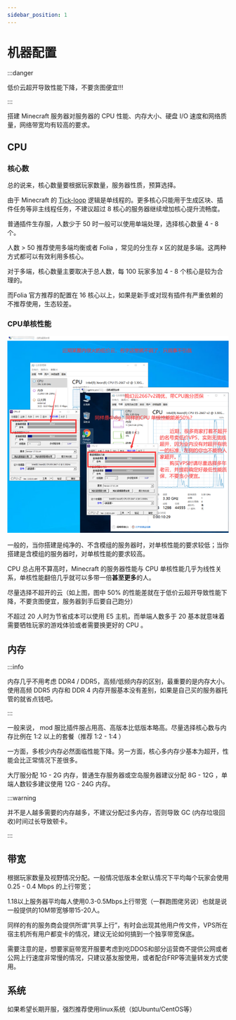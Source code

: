 ```yaml
---
sidebar_position: 1
---
```


# 机器配置

:::danger

低价云超开导致性能下降，不要贪图便宜!!!

:::

搭建 Minecraft 服务器对服务器的 CPU 性能、内存大小、硬盘 I/O 速度和网络质量，网络带宽均有较高的要求。

## CPU

### 核心数

总的说来，核心数量要根据玩家数量，服务器性质，预算选择。

由于 Minecraft 的 [Tick-loop](/docs/准备工作/基础知识/如何评判服务器卡顿.md) 逻辑是单线程的。更多核心只能用于生成区块、插件任务等非主线程任务，不建议超过 8 核心的服务器继续增加核心提升流畅度。

普通插件生存服，人数少于 50 时一般可以使用单端处理，选择核心数量 4 - 8 个。

人数 > 50 推荐使用多端均衡或者 Folia ，常见的分生存 x 区的就是多端。这两种方式都可以有效利用多核心。

对于多端，核心数量主要取决于总人数，每 100 玩家多加 4 - 8 个核心是较为合理的。 

而Folia 官方推荐的配置在 16 核心以上，如果是新手或对现有插件有严重依赖的不推荐使用，生态较差。

### CPU单核性能

![](_images/cpu.jpg)

一般的，当你搭建是纯净的、不含模组的服务器时，对单核性能的要求较低；当你搭建是含模组的服务器时，对单核性能的要求较高。

CPU 总占用不算高时，Minecraft 的服务器性能与 CPU 单核性能几乎为线性关系，单核性能翻倍几乎就可以多带一倍**甚至更多**的人。

尽量选择不超开的云（如上图，图中 50% 的性能差就在于低价云超开导致性能下降，不要贪图便宜，服务器到手后要自己跑分）

不超过 20 人时为节省成本可以使用 E5 主机，而单端人数多于 20 基本就意味着需要牺牲玩家的游戏体验或者需要换更好的 CPU 。

## 内存

:::info

内存几乎不用考虑 DDR4 / DDR5，高频/低频内存的区别，最重要的是内存大小。使用高频 DDR5 内存和 DDR 4 内存开服基本没有差别，如果是自己买的服务器托管的就省点钱吧。

:::

一般来说， mod 服比插件服占用高、高版本比低版本略高。尽量选择核心数与内存比例在 1:2 以上的套餐（推荐 1:2 - 1:4 ）

一方面，多核少内存必然面临性能下降。另一方面，核心多内存少基本为超开，性能会比正常情况下差很多。

大厅服分配 1G - 2G 内存，普通生存服务器或空岛服务器建议分配 8G - 12G ，单端人数较多建议使用 12G - 24G 内存。

:::warning

并不是人越多需要的内存越多，不建议分配过多内存，否则导致 GC (内存垃圾回收)时间过长导致顿卡。

:::

## 带宽

根据玩家数量及视野情况分配。一般情况低版本全默认情况下平均每个玩家会使用 0.25 - 0.4 Mbps 的上行带宽；

1.18以上服务器平均每人使用0.3-0.5Mbps上行带宽（一群跑图佬另说）也就是说一般提供的10M带宽够带15-20人。

同样的有的服务商会提供所谓“共享上行”，有时会出现其他用户传文件，VPS所在宿主机所有用户都变卡的情况，建议无论如何搞到一个独享带宽保底。

需要注意的是，想要家庭带宽开服要考虑到吃DDOS和部分运营商不提供公网或者公网上行速度非常慢的情况，只建议基友服使用，或者配合FRP等流量转发方式使用。

## 系统

如果希望长期开服，强烈推荐使用linux系统（如Ubuntu/CentOS等）
